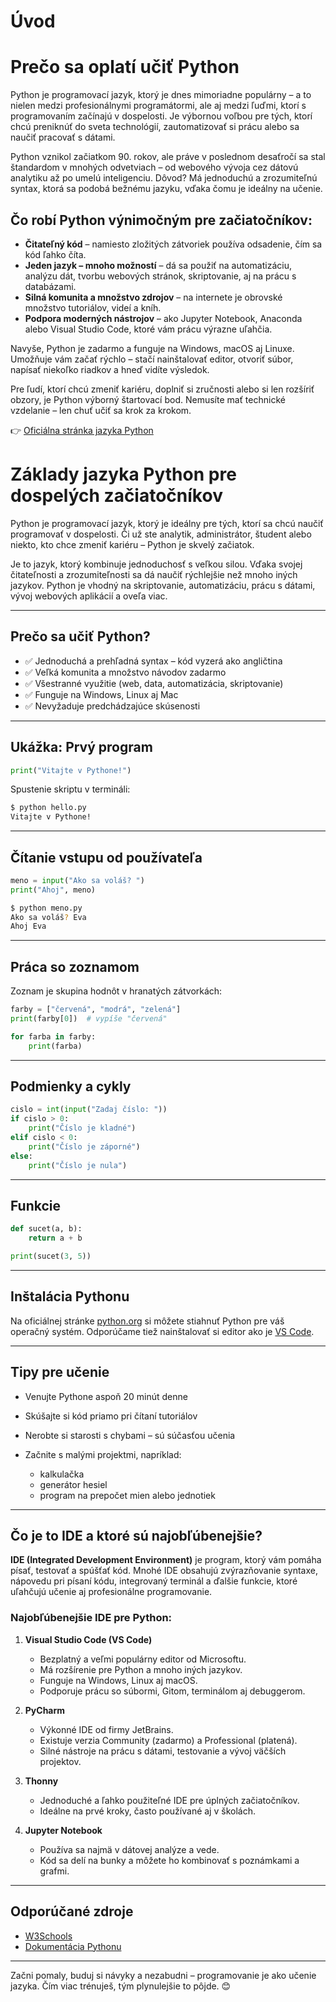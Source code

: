 # Úvod

# Prečo sa oplatí učiť Python

Python je programovací jazyk, ktorý je dnes mimoriadne populárny – a to nielen medzi profesionálnymi programátormi, ale aj medzi ľuďmi, ktorí s programovaním začínajú v dospelosti. Je výbornou voľbou pre tých, ktorí chcú preniknúť do sveta technológií, zautomatizovať si prácu alebo sa naučiť pracovať s dátami.

Python vznikol začiatkom 90. rokov, ale práve v poslednom desaťročí sa stal štandardom v mnohých odvetviach – od webového vývoja cez dátovú analytiku až po umelú inteligenciu. Dôvod? Má jednoduchú a zrozumiteľnú syntax, ktorá sa podobá bežnému jazyku, vďaka čomu je ideálny na učenie.

## Čo robí Python výnimočným pre začiatočníkov:

* **Čitateľný kód** – namiesto zložitých zátvoriek používa odsadenie, čím sa kód ľahko číta.
* **Jeden jazyk – mnoho možností** – dá sa použiť na automatizáciu, analýzu dát, tvorbu webových stránok, skriptovanie, aj na prácu s databázami.
* **Silná komunita a množstvo zdrojov** – na internete je obrovské množstvo tutoriálov, videí a kníh.
* **Podpora moderných nástrojov** – ako Jupyter Notebook, Anaconda alebo Visual Studio Code, ktoré vám prácu výrazne uľahčia.

Navyše, Python je zadarmo a funguje na Windows, macOS aj Linuxe. Umožňuje vám začať rýchlo – stačí nainštalovať editor, otvoriť súbor, napísať niekoľko riadkov a hneď vidíte výsledok.

Pre ľudí, ktorí chcú zmeniť kariéru, doplniť si zručnosti alebo si len rozšíriť obzory, je Python výborný štartovací bod. Nemusíte mať technické vzdelanie – len chuť učiť sa krok za krokom.

👉 [Oficiálna stránka jazyka Python](https://www.python.org)

# Základy jazyka Python pre dospelých začiatočníkov

Python je programovací jazyk, ktorý je ideálny pre tých, ktorí sa chcú naučiť programovať v dospelosti. Či už ste analytik, administrátor, študent alebo niekto, kto chce zmeniť kariéru – Python je skvelý začiatok.

Je to jazyk, ktorý kombinuje jednoduchosť s veľkou silou. Vďaka svojej čitateľnosti a zrozumiteľnosti sa dá naučiť rýchlejšie než mnoho iných jazykov. Python je vhodný na skriptovanie, automatizáciu, prácu s dátami, vývoj webových aplikácií a oveľa viac.

---

## Prečo sa učiť Python?

* ✅ Jednoduchá a prehľadná syntax – kód vyzerá ako angličtina
* ✅ Veľká komunita a množstvo návodov zadarmo
* ✅ Všestranné využitie (web, data, automatizácia, skriptovanie)
* ✅ Funguje na Windows, Linux aj Mac
* ✅ Nevyžaduje predchádzajúce skúsenosti

---

## Ukážka: Prvý program

```python
print("Vitajte v Pythone!")
```

Spustenie skriptu v termináli:

```bash
$ python hello.py
Vitajte v Pythone!
```

---

## Čítanie vstupu od používateľa

```python
meno = input("Ako sa voláš? ")
print("Ahoj", meno)
```

```bash
$ python meno.py
Ako sa voláš? Eva
Ahoj Eva
```

---

## Práca so zoznamom

Zoznam je skupina hodnôt v hranatých zátvorkách:

```python
farby = ["červená", "modrá", "zelená"]
print(farby[0])  # vypíše "červená"

for farba in farby:
    print(farba)
```

---

## Podmienky a cykly

```python
cislo = int(input("Zadaj číslo: "))
if cislo > 0:
    print("Číslo je kladné")
elif cislo < 0:
    print("Číslo je záporné")
else:
    print("Číslo je nula")
```

---

## Funkcie

```python
def sucet(a, b):
    return a + b

print(sucet(3, 5))
```

---

## Inštalácia Pythonu

Na oficiálnej stránke [python.org](https://www.python.org/) si môžete stiahnuť Python pre váš operačný systém. Odporúčame tiež nainštalovať si editor ako je [VS Code](https://code.visualstudio.com/).

---

## Tipy pre učenie

* Venujte Pythone aspoň 20 minút denne
* Skúšajte si kód priamo pri čítaní tutoriálov
* Nerobte si starosti s chybami – sú súčasťou učenia
* Začnite s malými projektmi, napríklad:

  * kalkulačka
  * generátor hesiel
  * program na prepočet mien alebo jednotiek

---

## Čo je to IDE a ktoré sú najobľúbenejšie?

**IDE (Integrated Development Environment)** je program, ktorý vám pomáha písať, testovať a spúšťať kód. Mnohé IDE obsahujú zvýrazňovanie syntaxe, nápovedu pri písaní kódu, integrovaný terminál a ďalšie funkcie, ktoré uľahčujú učenie aj profesionálne programovanie.

### Najobľúbenejšie IDE pre Python:

1. **Visual Studio Code (VS Code)**

   * Bezplatný a veľmi populárny editor od Microsoftu.
   * Má rozšírenie pre Python a mnoho iných jazykov.
   * Funguje na Windows, Linux aj macOS.
   * Podporuje prácu so súbormi, Gitom, terminálom aj debuggerom.

2. **PyCharm**

   * Výkonné IDE od firmy JetBrains.
   * Existuje verzia Community (zadarmo) a Professional (platená).
   * Silné nástroje na prácu s dátami, testovanie a vývoj väčších projektov.

3. **Thonny**

   * Jednoduché a ľahko použiteľné IDE pre úplných začiatočníkov.
   * Ideálne na prvé kroky, často používané aj v školách.

4. **Jupyter Notebook**

   * Používa sa najmä v dátovej analýze a vede.
   * Kód sa delí na bunky a môžete ho kombinovať s poznámkami a grafmi.

---

## Odporúčané zdroje

* [W3Schools](https://www.w3schools.com/python/)
* [Dokumentácia Pythonu](https://docs.python.org/sk/3/)

---

Začni pomaly, buduj si návyky a nezabudni – programovanie je ako učenie jazyka. Čím viac trénuješ, tým plynulejšie to pôjde. 😊
